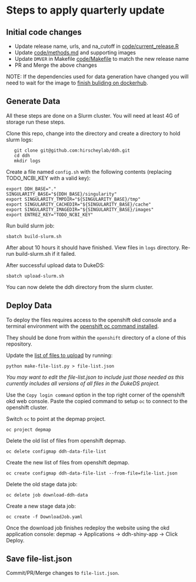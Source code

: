 # Steps to apply quarterly update

## Initial code changes
- Update release name, urls, and na_cutoff in [code/current_release.R]( https://github.com/hirscheylab/ddh/blob/master/code/current_release.R)
- Update [code/methods.md](https://github.com/hirscheylab/ddh/blob/master/code/methods.md) and supporting images
- Update `DMVER` in Makefile [code/Makefile](https://github.com/hirscheylab/ddh/blob/98e53f956439c570aefa7b8b2583cee1f84e8b2e/Makefile#L13) to match the new release name
- PR and Merge the above changes

NOTE: If the dependencies used for data generation have changed you will need to wait for the image to [finish buliding on dockerhub](https://hub.docker.com/repository/docker/dukegcb/ddh).

## Generate Data
All these steps are done on a Slurm cluster.
You will need at least 4G of storage run these steps.

Clone this repo, change into the directory and create a directory to hold slurm logs:
```
   git clone git@github.com:hirscheylab/ddh.git
   cd ddh   
   mkdir logs
```
Create a file named `config.sh` with the following contents (replacing TODO_NCBI_KEY with a valid key):
```
export DDH_BASE="."
SINGULARITY_BASE="${DDH_BASE}/singularity"
export SINGULARITY_TMPDIR="${SINGULARITY_BASE}/tmp"
export SINGULARITY_CACHEDIR="${SINGULARITY_BASE}/cache"
export SINGULARITY_IMAGEDIR="${SINGULARITY_BASE}/images"
export ENTREZ_KEY="TODO_NCBI_KEY"
```

Run build slurm job:
```
sbatch build-slurm.sh
```

After about 10 hours it should have finished.
View files in `logs` directory.
Re-run build-slurm.sh if it failed.

After successful upload data to DukeDS:
```
sbatch upload-slurm.sh
```

You can now delete the ddh directory from the slurm cluster.

## Deploy Data
To deploy the files requires access to the openshift okd console and a terminal environment with the [openshift oc command installed](https://docs.okd.io/latest/cli_reference/get_started_cli.html).

They should be done from within the `openshift` directory of a clone of this repository.

Update the [list of files to upload](https://github.com/hirscheylab/ddh/blob/master/openshift/file-list.json) by running:
```
python make-file-list.py > file-list.json
```
_You may want to edit the file-list.json to include just those needed as this currently includes all versions of all files in the DukeDS project._

Use the `Copy login command` option in the top right corner of the openshift okd web console.
Paste the copied command to setup `oc` to connect to the openshift cluster.

Switch `oc` to point at the depmap project.
```
oc project depmap
```

Delete the old list of files from openshift depmap.
```
oc delete configmap ddh-data-file-list
```

Create the new list of files from openshift depmap.
```
oc create configmap ddh-data-file-list --from-file=file-list.json
```

Delete the old stage data job:
```
oc delete job download-ddh-data
```

Create a new stage data job:
```
oc create -f DownloadJob.yaml 
```

Once the download job finishes redeploy the website using the okd application console: 
depmap -> Applications -> ddh-shiny-app -> Click Deploy.

## Save file-list.json
Commit/PR/Merge changes to `file-list.json`.



